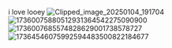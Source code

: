 i love looey
![Clipped_image_20250104_191704](https://github.com/user-attachments/assets/d563f9be-284f-41e4-bdcd-76efe4c6a3d0)
![17360075880512931364542275090900](https://github.com/user-attachments/assets/146effb6-0b3c-4c15-84db-d37c272f0e77) ![1736007685574828629001738578727](https://github.com/user-attachments/assets/f85b99d1-83aa-4e23-8822-79b880c2a9b5)
![17364546075992594483500822184677](https://github.com/user-attachments/assets/9a2cbf7f-048b-453e-9042-4e4d4a661558)

